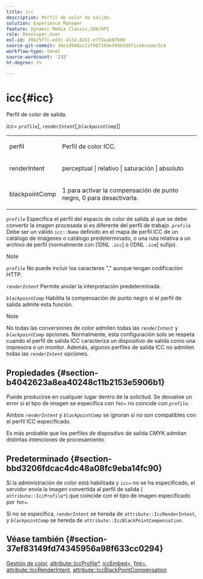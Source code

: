 ```yaml
---
title: icc
description: Perfil de color de salida.
solution: Experience Manager
feature: Dynamic Media Classic,SDK/API
role: Developer,User
exl-id: 39b25f7c-ed3c-4132-8241-e7f3aab07b00
source-git-commit: 3be1d948ac22f907169ef09b509f1cebceaec5c4
workflow-type: tm+mt
source-wordcount: '232'
ht-degree: 1%

---
```


# icc{#icc}

Perfil de color de salida.

icc= *`profile`*[, *`renderIntent`*[,*`blackpointComp`*]]

<table id="simpletable_DF1914FD351E4F2BA61372A52F0CFFBF"> 
 <tr class="strow"> 
  <td class="stentry"> <p><span class="codeph"> <span class="varname"> perfil</span></span> </p></td> 
  <td class="stentry"> <p>Perfil de color ICC. </p></td> 
 </tr> 
 <tr class="strow"> 
  <td class="stentry"> <p><span class="codeph"> <span class="varname"> renderIntent </span> </span> </p></td> 
  <td class="stentry"> <p>perceptual | relativo | saturación | absoluto </p></td> 
 </tr> 
 <tr class="strow"> 
  <td class="stentry"> <p><span class="codeph"> <span class="varname"> blackpointComp</span> </span> </p></td> 
  <td class="stentry"> <p>1 para activar la compensación de punto negro, 0 para desactivarla. </p></td> 
 </tr> 
</table>

*`profile`* Especifica el perfil del espacio de color de salida al que se debe convertir la imagen procesada si es diferente del perfil de trabajo. *`profile`* Debe ser un válido `icc::Name` definido en el mapa de perfil ICC de un catálogo de imágenes o catálogo predeterminado, o una ruta relativa a un archivo de perfil (normalmente con [!DNL `.icc`] o [!DNL `.icm`] sufijo).

>[!NOTE]
>
>*`profile`* No puede incluir los caracteres &quot;,&quot; aunque tengan codificación HTTP.

*`renderIntent`* Permite anular la interpretación predeterminada.

*`blackpointComp`* Habilita la compensación de punto negro si el perfil de salida admite esta función.

>[!NOTE]
>
>No todas las conversiones de color admiten todas las *`renderIntent`* y *`blackpointComp`* opciones. Normalmente, esta configuración solo se respeta cuando el perfil de salida ICC caracteriza un dispositivo de salida como una impresora o un monitor. Además, algunos perfiles de salida ICC no admiten todas las *`renderIntent`* opciones.

## Propiedades {#section-b4042623a8ea40248c11b2153e5906b1}

Puede producirse en cualquier lugar dentro de la solicitud. Se devuelve un error si el tipo de imagen se especifica con `fmt=` no coincide con *`profile`*.

Ambos *`renderIntent`* y *`blackpointComp`* se ignoran si no son compatibles con el perfil ICC especificado.

Es más probable que los perfiles de dispositivo de salida CMYK admitan distintas intenciones de procesamiento.

## Predeterminado {#section-bbd3206fdcac4dc48a08fc9eba14fc90}

Si la administración de color está habilitada y `icc=` no se ha especificado, el servidor envía la imagen convertida al perfil de salida ( `attribute::IccProfile*`) que coincide con el tipo de imagen especificado por `fmt=`.

Si no se especifica, *`renderIntent`* se hereda de `attribute::IccRenderIntent`, y *`blackpointComp`* se hereda de `attribute::IccBlackPointCompensation`.

## Véase también {#section-37ef83149fd74345956a98f633cc0294}

[Gestión de color](../../../../../ir-api/http-protocol/image-rendering-api-ref/c-ir-http-protocol-ref/c-ir-http-protocol-syntax-and-features/c-ir-color-management.md#concept-7bac7c2c41be42c1b301eae80abe6b8d), [attribute::IccProfile*](../../../../../ir-api/material-cat/image-rendering-api-ref/c-ir-material-catalog/c-ir-attributes-reference/r-ir-iccprofilecmyk.md#reference-55aead2d924847ffbd1be4c46add7127), [iccEmbed=](../../../../../ir-api/http-protocol/image-rendering-api-ref/c-ir-http-protocol-ref/c-ir-http-protocol-command-reference/r-ir-iccembed.md#reference-47a433138c7c4b29b9b29871b2491a7f), [fmt=](../../../../../ir-api/http-protocol/image-rendering-api-ref/c-ir-http-protocol-ref/c-ir-http-protocol-command-reference/r-ir-fmt.md#reference-4c743f67d56b47c5b774fcc900ff758c), [attribute::IccRenderIntent](../../../../../ir-api/material-cat/image-rendering-api-ref/c-ir-material-catalog/c-ir-attributes-reference/r-ir-iccrenderintent.md#reference-3b80b7a4c25545a593c5076f318b5c40), [attribute::IccBlackPointCompensation](../../../../../ir-api/material-cat/image-rendering-api-ref/c-ir-material-catalog/c-ir-attributes-reference/r-ir-iccblackpointcompensation.md#reference-d939b0cdf6564baaa88deb1059e3b7f0)
